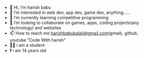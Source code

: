 - 👋 Hi, I’m harish babu
- 👀 I’m interested in web dev, app dev, game dev, anything.....
- 🌱 I’m currently learning competitive programming
- 💞️ I’m looking to collaborate on games, apps, coding projects(any technology) and websites
- 📫 How to reach me harishbabubalaji@gmail.com(gmail), github, youtube "Code With harish"
- 👨‍🎓 i am a student
- 🕴 i am 14 years old

<!---
harishbabu2007/harishbabu2007 is a ✨ special ✨ repository because its `README.md` (this file) appears on your GitHub profile.
You can click the Preview link to take a look at your changes.
--->
